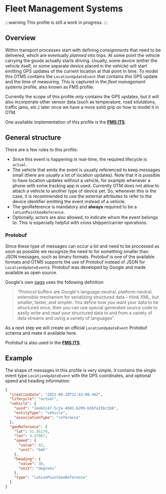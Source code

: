 Fleet Management Systems
================================

:::warning
This profile is still a work in progress.
:::

Overview
--------

Within transport processes start with defining _consignments_ that need to be
delivered, which are eventually _planned_ into trips. At some point the vehicle
carrying the goods actually starts driving. Usually, some device (either the
vehicle itself, or some separate device placed in the vehicle) will start
emitting GPS updates of the current location at that point in time. To model
this OTM5 contains the `LocationUpdateEvent` that contains this GPS update and
the time of measuring. This is captured in the _fleet management systems_
profile, also known as FMS profile.

Currently the scope of this profile _only_ contains the GPS updates, but it will
also incorporate other sensor data (such as temperature, road situtations,
traffic jams, etc.) later once we have a more solid grip on how to model it in
OTM.

One available implementation of this profile is the **[FMS ITS](fms_its_implementation.md)**.

General structure
-----------------

There are a few rules to this profile:
* Since this event is happening in real-time, the required lifecycle is
  `actual`.
* The vehicle that emits the event is usually referenced to keep messages small
  (there are usually a lot of location updates). Note that it is possible to
  have location updates without a vehicle, for example whenever a phone with
  some tracking app is used. Currently OTM does not allow to attach a vehicle to
  another type of device yet. So, whenever this is the case, it is recommended
  to use the external attributes to refer to the device identifier emitting the
  event instead of a vehicle.
* The geoReference is mandatory and **always** required to be a
  `latLonPointGeoReference`.
* Optionally, actors are also allowed, to indicate whom the event belongs to.
  This is especially helpful with cross shipper/carrier operations.

### Protobuf


Since these type of messages can occur a lot and need to be processed as soon as
possible we recognize the need to for something smaller than JSON messages, such
as binary formats. Protobuf is one of the available formats and OTM5 supports
the use of Protobuf instead of JSON for `LocationUpdateEvent`s. Protobuf was
developed by Google and made available as open source.

Google's own [page](https://developers.google.com/protocol-buffers/) uses the
following definition

> “Protocol buffers are Google's language-neutral, platform-neutral, extensible
> mechanism for serializing structured data – think XML, but smaller, faster,
> and simpler. You define how you want your data to be structured once, then you
> can use special generated source code to easily write and read your structured
> data to and from a variety of data streams and using a variety of languages”.

As a next step we will create an official `LocationUpdateEvent` Protobuf schema
and make it available here.

Profobuf is also used in the **[FMS ITS](fms_it.md)**.

Example
-------
The shape of messages in this profile is very simple, it contains the single
event type `LocationUpdateEvent` with the GPS coordinates, and optional speed
and heading information:

```json
{
  "creationDate": "2022-06-10T12:43:00.46Z",
  "lifecycle": "actual",
  "vehicle": {
    "uuid": "1ee62c47-5c2a-4681-b209-b1bfa15bc1bb",
    "entityType": "vehicle",
    "associationType": "reference"
  },
  "geoReference": {
    "lat": 51.95179,
    "lon": 4.57067,
    "speed": {
      "value": 82,
      "unit": "kmh"
    },
    "heading": {
      "value": 38,
      "unit": "degrees"
    },
    "type": "latLonPointGeoReference"
  }
}
```